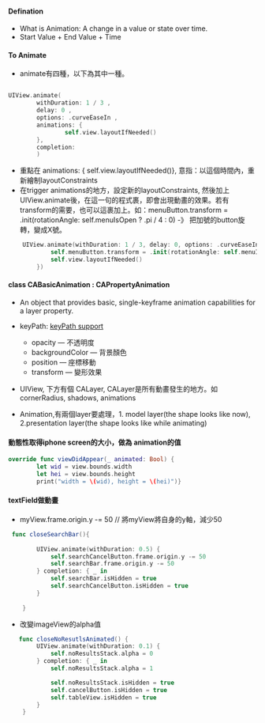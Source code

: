 #### Defination
- What is Animation: A change in a value or state over time.
- Start Value + End Value + Time

#### To Animate

- animate有四種，以下為其中一種。
```Swift

UIView.animate(
        withDuration: 1 / 3 , 
        delay: 0 , 
        options: .curveEaseIn , 
        animations: {
                self.view.layoutIfNeeded()
        },
        completion: 
        )
```
- 重點在 animations: { self.view.layoutIfNeeded()}, 意指：以這個時間內，重新繪制layoutConstraints
- 在trigger animations的地方，設定新的layoutConstraints, 然後加上 UIView.animate後，在這一句的程式裹，即會出現動畫的效果。若有transform的需要，也可以這裹加上。如：menuButton.transform = .init(rotationAngle: self.menuIsOpen ? .pi / 4 : 0)  -》         把加號的button旋轉，變成X號。
```Swift
    UIView.animate(withDuration: 1 / 3, delay: 0, options: .curveEaseIn, animations: {
            self.menuButton.transform = .init(rotationAngle: self.menuIsOpen ? .pi / 4 : 0)
            self.view.layoutIfNeeded()
        })

```


#### class CABasicAnimation : CAPropertyAnimation
- An object that provides basic, single-keyframe animation capabilities for a layer property.
- keyPath:  [keyPath support](https://developer.apple.com/library/archive/documentation/Cocoa/Conceptual/CoreAnimation_guide/Key-ValueCodingExtensions/Key-ValueCodingExtensions.html) 
  - opacity — 不透明度
  - backgroundColor — 背景顏色
  - position — 座標移動
  - transform — 變形效果


- UIView, 下方有個 CALayer, CALayer是所有動畫發生的地方。如 cornerRadius, shadows, animations
- Animation,有兩個layer要處理，1. model layer(the shape looks like now), 2.presentation layer(the shape looks like while animating)

#### 動態性取得iphone screen的大小，做為 animation的值
```Swift
override func viewDidAppear(_ animated: Bool) {
        let wid = view.bounds.width
        let hei = view.bounds.height
        print("width = \(wid), height = \(hei)")}

```

#### textField做動畫
- myView.frame.origin.y -= 50 // 將myView將自身的y軸，減少50

```Swift
 func closeSearchBar(){
        
        UIView.animate(withDuration: 0.5) {
            self.searchCancelButton.frame.origin.y -= 50
            self.searchBar.frame.origin.y -= 50
        } completion: { _ in
            self.searchBar.isHidden = true
            self.searchCancelButton.isHidden = true
        }
        
    }
```

- 改變imageView的alpha值

```Swift
   func closeNoResutlsAnimated() {
        UIView.animate(withDuration: 0.1) {
            self.noResultsStack.alpha = 0
        } completion: { _ in
            self.noResultsStack.alpha = 1

            self.noResultsStack.isHidden = true
            self.cancelButton.isHidden = true
            self.tableView.isHidden = true
        }
    }
```
